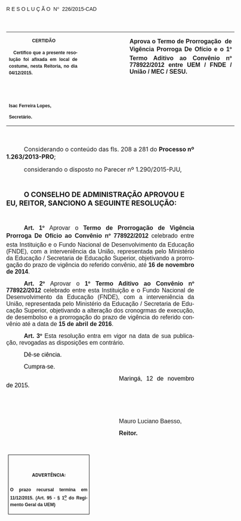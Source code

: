 <body lang=PT-BR link=blue vlink=purple style='tab-interval:35.45pt'>

<div class=Section1>

<p class=MsoTitle><span style='font-family:"Arial","sans-serif";mso-bidi-font-family:
"Times New Roman";mso-ansi-language:PT-BR;mso-no-proof:yes'>R E S O L U Ç Ã
O<span style='mso-spacerun:yes'>  </span>N</span><span style='font-family:Symbol;
mso-ascii-font-family:Arial;mso-hansi-font-family:Arial;mso-ansi-language:PT-BR;
mso-char-type:symbol;mso-symbol-font-family:Symbol;mso-no-proof:yes'><span
style='mso-char-type:symbol;mso-symbol-font-family:Symbol'>°</span></span><span
style='font-family:"Arial","sans-serif";mso-bidi-font-family:"Times New Roman";
mso-ansi-language:PT-BR;mso-no-proof:yes'><span style='mso-spacerun:yes'> 
</span>226/2015-CAD<o:p></o:p></span></p>

<p class=BodyText21><span style='font-size:14.0pt;font-family:"Arial","sans-serif";
mso-bidi-font-family:"Times New Roman";mso-no-proof:yes'><o:p>&nbsp;</o:p></span></p>

<table class=MsoNormalTable border=0 cellspacing=0 cellpadding=0 width=612
 style='width:459.0pt;border-collapse:collapse;mso-padding-alt:0cm 5.4pt 0cm 5.4pt'>
 <tr style='mso-yfti-irow:0;mso-yfti-firstrow:yes;mso-yfti-lastrow:yes'>
  <td width=196 valign=top style='width:147.15pt;padding:0cm 5.4pt 0cm 5.4pt'>
  <p class=MsoNormal align=center style='text-align:center'><b
  style='mso-bidi-font-weight:normal'><span style='font-size:9.0pt;mso-bidi-font-size:
  10.0pt;font-family:"Arial","sans-serif";mso-bidi-font-family:"Times New Roman";
  mso-no-proof:yes'><span style='mso-spacerun:yes'> </span>CERTIDÃO<o:p></o:p></span></b></p>
  <p class=MsoNormal style='text-align:justify;line-height:150%'><b
  style='mso-bidi-font-weight:normal'><span style='font-size:9.0pt;mso-bidi-font-size:
  10.0pt;line-height:150%;font-family:"Arial","sans-serif";mso-bidi-font-family:
  "Times New Roman";mso-no-proof:yes'><span style='mso-spacerun:yes'>  
  </span>Certifico que a presente resolução foi afixada em local de costume,
  nesta Reitoria, no dia 04/12/2015.<o:p></o:p></span></b></p>
  <p class=MsoNormal><b style='mso-bidi-font-weight:normal'><span
  style='font-size:8.0pt;font-family:"Arial","sans-serif";mso-bidi-font-family:
  "Times New Roman";mso-no-proof:yes'><o:p>&nbsp;</o:p></span></b></p>
  <p class=MsoNormal><b style='mso-bidi-font-weight:normal'><span
  style='font-size:8.0pt;font-family:"Arial","sans-serif";mso-bidi-font-family:
  "Times New Roman";mso-no-proof:yes'><o:p>&nbsp;</o:p></span></b></p>
  <p class=MsoNormal><b style='mso-bidi-font-weight:normal'><span
  style='font-size:9.0pt;mso-bidi-font-size:10.0pt;font-family:"Arial","sans-serif";
  mso-bidi-font-family:"Times New Roman";mso-no-proof:yes'>Isac Ferreira Lopes,<o:p></o:p></span></b></p>
  <p class=MsoNormal><b style='mso-bidi-font-weight:normal'><span
  style='font-size:9.0pt;mso-bidi-font-size:10.0pt;font-family:"Arial","sans-serif";
  mso-bidi-font-family:"Times New Roman";mso-no-proof:yes'>Secretário.<o:p></o:p></span></b></p>
  </td>
  <td width=123 valign=top style='width:92.15pt;padding:0cm 5.4pt 0cm 5.4pt'>
  <p class=MsoNormal style='margin-right:-5.4pt'><b><span style='font-size:
  12.0pt;mso-bidi-font-size:10.0pt;font-family:"Arial","sans-serif";mso-bidi-font-family:
  "Times New Roman";mso-no-proof:yes'><o:p>&nbsp;</o:p></span></b></p>
  </td>
  <td width=293 valign=top style='width:219.7pt;padding:0cm 5.4pt 0cm 5.4pt'>
  <p class=MsoNormal style='text-align:justify'><b><span style='font-size:12.0pt;
  font-family:"Arial","sans-serif";mso-no-proof:yes'>Aprova o Termo de
  Prorrogação<span style='mso-spacerun:yes'>  </span>de Vigência Prorroga De
  Ofício e o 1º Termo Aditivo ao Convênio nº 778922/2012 entre UEM / FNDE /
  União / MEC / SESU.<o:p></o:p></span></b></p>
  </td>
 </tr>
</table>

<p class=BodyText21><span style='font-size:14.0pt;font-family:"Arial","sans-serif";
mso-bidi-font-family:"Times New Roman";mso-no-proof:yes'><o:p>&nbsp;</o:p></span></p>

<p class=MsoBodyTextIndent style='margin-bottom:6.0pt;text-indent:35.45pt;
tab-stops:35.45pt'><span style='font-size:12.0pt'>Considerando o conteúdo das
fls. 208 a 281 do <b style='mso-bidi-font-weight:normal'>Processo nº 1.263/2013-PRO</b>;<b
style='mso-bidi-font-weight:normal'><o:p></o:p></b></span></p>

<p class=MsoBodyTextIndent style='margin-bottom:6.0pt;text-indent:35.45pt;
tab-stops:35.45pt'><span style='font-size:12.0pt'>considerando o disposto no
Parecer nº 1.290/2015-PJU,<o:p></o:p></span></p>

<p class=MsoNormal align=right style='text-align:right;text-indent:35.45pt'><b
style='mso-bidi-font-weight:normal'><span style='font-size:12.0pt;font-family:
"Arial","sans-serif";mso-bidi-font-family:"Times New Roman";mso-no-proof:yes'><o:p>&nbsp;</o:p></span></b></p>

<p class=MsoBodyTextIndent style='text-indent:35.45pt'><b style='mso-bidi-font-weight:
normal'><span style='font-size:14.0pt;mso-no-proof:yes'>O CONSELHO DE
ADMINISTRAÇÃO APROVOU E EU, REITOR, SANCIONO A SEGUINTE RESOLUÇÃO:<o:p></o:p></span></b></p>

<p class=MsoNormal style='text-align:justify;text-indent:35.45pt'><span
style='font-size:12.0pt;font-family:"Arial","sans-serif"'><o:p>&nbsp;</o:p></span></p>

<p class=MsoNormal style='margin-bottom:6.0pt;text-align:justify;text-indent:
35.45pt'><b style='mso-bidi-font-weight:normal'><span style='font-size:12.0pt;
font-family:"Arial","sans-serif"'>Art. 1º </span></b><span style='font-size:
12.0pt;font-family:"Arial","sans-serif";mso-bidi-font-family:"Times New Roman";
mso-bidi-font-weight:bold;mso-no-proof:yes'>Aprovar o<b> Termo de Prorrogação
de Vigência Prorroga De Ofício ao Convênio nº 778922/2012 </b>celebrado entre
esta Instituição e o Fundo Nacional de Desenvolvimento da Educação (FNDE), com
a interveniência da União, representada pelo Ministério da Educação / Secretaria
de Educação Superior, objetivando a prorrogação do prazo de vigência do
referido convênio, até <b>16 de novembro de 2014</b>.<o:p></o:p></span></p>

<p class=MsoNormal style='margin-bottom:6.0pt;text-align:justify;text-indent:
35.45pt'><b><span style='font-size:12.0pt;font-family:"Arial","sans-serif";
mso-bidi-font-family:"Times New Roman";mso-no-proof:yes'>Art. 2º </span></b><span
style='font-size:12.0pt;font-family:"Arial","sans-serif";mso-bidi-font-family:
"Times New Roman";mso-bidi-font-weight:bold;mso-no-proof:yes'>Aprovar o <b>1º</b>
<b>Termo Aditivo ao Convênio nº 778922/2012 </b>celebrado entre esta Instituição
e o Fundo Nacional de Desenvolvimento da Educação (FNDE), com a interveniência
da União, representada pelo Ministério da Educação / Secretaria de Educação
Superior, objetivando a alteração dos cronogrmas de execução, de desembolso e a
prorrogação do prazo de vigência do referido convênio até a data de <b>15 de
abril de 2016</b>.<o:p></o:p></span></p>

<p class=MsoNormal style='margin-bottom:6.0pt;text-align:justify;text-indent:
35.45pt'><b style='mso-bidi-font-weight:normal'><span style='font-size:12.0pt;
font-family:"Arial","sans-serif";mso-fareast-font-family:"Arial Unicode MS";
mso-bidi-font-family:"Times New Roman";mso-no-proof:yes'>Art.&nbsp;3º </span></b><span
style='font-size:12.0pt;font-family:"Arial","sans-serif";mso-bidi-font-family:
"Times New Roman";mso-no-proof:yes'>Esta resolução entra em vigor na data de
sua publicação, revogadas as disposições em contrário.</span><span
style='font-size:12.0pt;font-family:"Arial","sans-serif";mso-fareast-font-family:
"Arial Unicode MS";mso-bidi-font-family:"Times New Roman";letter-spacing:-.2pt;
mso-no-proof:yes'><o:p></o:p></span></p>

<p class=MsoNormal style='text-align:justify;text-indent:35.45pt'><span
style='font-size:12.0pt;font-family:"Arial","sans-serif";color:black;
mso-no-proof:yes'>Dê-se ciência.<o:p></o:p></span></p>

<p class=MsoNormal style='text-align:justify;text-indent:35.45pt'><span
style='font-size:12.0pt;font-family:"Arial","sans-serif";color:black;
mso-no-proof:yes'>Cumpra-se.<o:p></o:p></span></p>

<p class=MsoNormal style='text-align:justify;text-indent:8.0cm'><span
style='font-size:12.0pt;font-family:"Arial","sans-serif";color:black;
mso-no-proof:yes'>Maringá, 12 de novembro de 2015.<o:p></o:p></span></p>

<p class=MsoNormal style='text-align:justify;text-indent:8.0cm'><span
style='font-size:12.0pt;font-family:"Arial","sans-serif";mso-bidi-font-family:
"Times New Roman";mso-no-proof:yes'><o:p>&nbsp;</o:p></span></p>

<p class=MsoNormal style='text-align:justify;text-indent:8.0cm'><span
style='font-size:12.0pt;font-family:"Arial","sans-serif";mso-bidi-font-family:
"Times New Roman";mso-no-proof:yes'><o:p>&nbsp;</o:p></span></p>

<p class=MsoNormal style='text-align:justify;text-indent:8.0cm'><span
style='font-size:12.0pt;font-family:"Arial","sans-serif"'>Mauro Luciano Baesso</span><span
style='font-size:12.0pt;font-family:"Arial","sans-serif";mso-bidi-font-family:
"Times New Roman";mso-no-proof:yes'>,<o:p></o:p></span></p>

<p class=MsoNormal style='text-align:justify;text-indent:8.0cm;tab-stops:8.0cm 276.45pt'><b
style='mso-bidi-font-weight:normal'><span style='font-size:12.0pt;font-family:
"Arial","sans-serif";mso-bidi-font-family:"Times New Roman";mso-no-proof:yes'>Reitor.<o:p></o:p></span></b></p>

<p class=MsoNormal style='text-align:justify;text-indent:8.0cm;tab-stops:8.0cm 276.45pt'><b
style='mso-bidi-font-weight:normal'><span style='font-size:12.0pt;font-family:
"Arial","sans-serif";mso-bidi-font-family:"Times New Roman";mso-no-proof:yes'><o:p>&nbsp;</o:p></span></b></p>

<table class=MsoNormalTable border=1 cellspacing=0 cellpadding=0
 style='margin-left:3.5pt;border-collapse:collapse;border:none;mso-border-alt:
 solid windowtext .5pt;mso-padding-alt:0cm 3.5pt 0cm 3.5pt;mso-border-insideh:
 .5pt solid windowtext;mso-border-insidev:.5pt solid windowtext'>
 <tr style='mso-yfti-irow:0;mso-yfti-firstrow:yes;mso-yfti-lastrow:yes'>
  <td width=207 valign=top style='width:155.6pt;border:solid windowtext 1.0pt;
  mso-border-alt:solid windowtext .5pt;padding:0cm 3.5pt 0cm 3.5pt'>
  <h1 align=center style='text-align:center;line-height:150%'><span
  style='font-size:9.0pt;mso-bidi-font-size:10.0pt;line-height:150%;mso-bidi-font-family:
  Arial;mso-ansi-language:PT-BR;mso-fareast-language:PT-BR;mso-no-proof:yes'>ADVERTÊNCIA:<o:p></o:p></span></h1>
  <p class=MsoNormal style='text-align:justify;line-height:150%'><b
  style='mso-bidi-font-weight:normal'><span style='font-size:9.0pt;mso-bidi-font-size:
  10.0pt;line-height:150%;font-family:"Arial","sans-serif";mso-bidi-font-family:
  "Times New Roman";mso-no-proof:yes'>O prazo recursal termina em 11/12/2015.
  (Art. 95 - § 1<u><sup>o</sup></u> do Regimento Geral da UEM)</span></b><span
  style='font-size:9.0pt;mso-bidi-font-size:10.0pt;line-height:150%;font-family:
  "Arial","sans-serif";mso-bidi-font-family:"Times New Roman";mso-no-proof:
  yes'><o:p></o:p></span></p>
  </td>
 </tr>
</table>

<p align=right style='margin:0cm;margin-bottom:.0001pt;text-align:right;
text-indent:35.45pt'><span style='font-size:9.0pt;mso-bidi-font-family:Arial;
mso-no-proof:yes'><o:p>&nbsp;</o:p></span></p>

</div>

</body>
